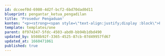 ```yaml
---
id: dcceef0d-6980-4d2f-bcf2-6bd70dad0d11
blueprint: pengantar_ketua_pengadilan
title: 'Prosedur Pengaduan'
konten: "<p><strong><span style=\"text-align:justify;display :block\">PROSEDUR PENGADUAN</span></strong></p><p><span style=\"text-align:justify;display :block\">Tempat Pengaduan :</span></p><p><span style=\"text-align:justify;display :block\">Pengadilan Militer III-16 Makassar</span></p><p><span style=\"text-align:justify;display :block\">Waktu :</span></p><p><strong><span style=\"text-align:justify;display :block\">Hari\_\_ Senin\_\_ s.d.\_\_\_\_ Jum&#039;at</span></strong></p><p><strong><span style=\"text-align:justify;display :block\">Jam\_\_ 08.00\_\_ s.d\_\_ 16.30 WITA</span></strong></p><p><span style=\"text-align:justify;display :block\">Berdasarkan\_<strong>Peraturan Mahkamah Agung RI No. 9 Tahun 2016</strong>\_tentang Pedoman Penanganan Pengaduan\_<em>(Whistleblowing System)</em>\_di Mahkamah Agung dan Badan Peradilan yang Berada di Bawahnya:</span></p><p><strong><span style=\"text-align:justify;display :block\">Pengaduan</strong>\_adalah laporan yang mengandung informasi atau indikasi terjadinya Pelanggaran terhadap Kode Etik dan pedoman perilaku Hakim, Pelanggaran Kode Etik dan pedoman perilaku Panitera dan Jurusita, Pelanggaran terhadap Kode Etik dan kode perilaku pegawai Aparatur Sipil Negara, Pelanggaran hukum acara atau Pelanggaran terhadap disiplin Pegawai Negeri Sipil atau peraturan disiplin militer, maladministrasi dan pelayanan publik dan/atau Pelanggaran pengelolaan keuangan dan Barang Milik Negara.</span></p><p><strong><span style=\"text-align:justify;display :block\">Tujuan penanganan Pengaduan</strong>\_adalah untuk merespon Pengaduan baik yang berasal dari masyarakat, instansi lain di luar pengadilan, maupun dari internal pengadilan, agar citra dan wibawa lembaga peradilan tetap terjaga dan kepercayaan masyarakat terhadap lembaga peradilan meningkat.</span></p><p><br></p><p><span style=\"text-align:justify;display :block\">Dalam hal Pengaduan diajukan secara lisan:</span></p><ol start=\"1\"><li><p><span style=\"text-align:justify;display :block\">Pelapor datang menghadap sendiri ke meja Pengaduan, dengan menunjukkan identitas diri;</span></p></li><li><p><span style=\"text-align:justify;display :block\">Petugas meja Pengaduan memasukkan laporan Pengaduan ke dalam aplikasi SIWAS MA-RI;\_</span></p></li><li><p><span style=\"text-align:justify;display :block\">Petugas meja Pengaduan memberikan nomor register Pengaduan kepada Pelapor guna memonitor tindak lanjut penanganan Pengaduan.</span></p></li></ol><p><span style=\"text-align:justify;display :block\">Dalam hal Pengaduan dilakukan secara tertulis, memuat:</span></p><ol start=\"1\"><li><p><span style=\"text-align:justify;display :block\">identitas Pelapor;</span></p></li><li><p><span style=\"text-align:justify;display :block\">identitas Terlapor jelas;</span></p></li><li><p><span style=\"text-align:justify;display :block\">perbuatan yang diduga dilanggar harus dilengkapi dengan waktu dan tempat kejadian, alasan penyampaian Pengaduan, bagaimana pelanggaran itu terjadi misalnya, apabila perbuatan yang dilakukan berkaitan dengan pemeriksaan suatu perkara, Pengaduan harus dilengkapi dengan nomor perkara;</span></p></li><li><p><span style=\"text-align:justify;display :block\">menyertakan bukti atau keterangan yang dapat mendukung Pengaduan yang disampaikan misalnya, bukti atau keterangan ini termasuk nama, alamat dan nomor kontak pihak lain yang dapat dimintai keterangan lebih lanjut untuk memperkuat Pengaduan Pelapor; dan</span></p></li><li><p><span style=\"text-align:justify;display :block\">petugas meja Pengaduan memasukkan laporan Pengaduan tertulis ke dalam aplikasi SIWAS MA-RI dengan melampirkan dokumen Pengaduan. Dokumen asli Pengaduan diarsipkan pada Pengadilan yang bersangkutan dan dapat dikirim ke Badan Pengawasan apabila diperlukan.</span></p></li></ol><p><span style=\"text-align:justify;display :block\">Dalam hal Pengaduan dilakukan secara elektronik, memuat:</span></p><ol start=\"1\"><li><p><span style=\"text-align:justify;display :block\">identitas Pelapor;</span></p></li><li><p><span style=\"text-align:justify;display :block\">identitas Terlapor jelas;</span></p></li><li><p><span style=\"text-align:justify;display :block\">dugaan perbuatan yang dilanggar jelas, misalnya perbuatan yang diadukan berkaitan dengan pemeriksaan suatu perkara maka Pengaduan harus dilengkapi dengan nomor perkara;</span></p></li><li><p><span style=\"text-align:justify;display :block\">menyertakan bukti atau keterangan yang dapat mendukung Pengaduan yang disampaikan. Misalnya bukti atau keterangan termasuk nama jelas, alamat dan nomor kontak pihak lain yang dapat dimintai keterangan lebih lanjut untuk memperkuat Pengaduan Pelapor;</span></p></li><li><p><span style=\"text-align:justify;display :block\">meskipun Pelapor tidak mencantumkan identitasnya secara lengkap, namun apabila informasi Pengaduan logis dan memadai, Pengaduan dapat ditindaklanjuti.</span></p></li></ol><p><span style=\"text-align:justify;display :block\">Pengaduan yang ditindaklanjuti adalah yang memenuhi kriteria sebagai berikut:</span></p><ol start=\"1\"><li><p><span style=\"text-align:justify;display :block\">Pengaduan dengan identitas Pelapor yang jelas dan substansi/materi Pengaduan yang logis dan memadai, direkomendasikan untuk segera dilakukan pemeriksaan guna membuktikan kebenaran informasinya;</span></p></li><li><p><span style=\"text-align:justify;display :block\">Pengaduan dengan identitas Pelapor tidak jelas, namun substansi/materi Pengaduannya logis dan memadai, direkomendasikan untuk segera dilakukan pemeriksaan guna membuktikan kebenaran informasinya;</span></p></li><li><p><span style=\"text-align:justify;display :block\">Pengaduan dengan identitas Pelapor jelas, namun substansi/materi Pengaduan kurang jelas dapat direkomendasikan untuk dikonfirmasi atau diklarifikasi sebelum dilakukan pemeriksaan;</span></p></li><li><p><span style=\"text-align:justify;display :block\">Pengaduan dengan permasalahan serupa dengan Pengaduan yang sedang atau telah dilakukan pemeriksaan, direkomendasikan untuk dijadikan sebagai tambahan informasi.</span></p></li></ol><p><span style=\"text-align:justify;display :block\">Pengaduan yang tidak ditindaklanjuti adalah Pengaduan dengan kriteria sebagai berikut:</span></p><ol start=\"1\"><li><p><span style=\"text-align:justify;display :block\">Pengaduan dengan identitas Pelapor tidak jelas, tidak disertai data yang memadai dan tidak menunjang informasi yang diadukan;</span></p></li><li><p><span style=\"text-align:justify;display :block\">Pengaduan dengan identitas Pelapor tidak jelas dan tidak menunjuk substansi secara jelas, misalnya Pengaduan penanganan perkara yang tidak adil, yang tidak disertai dengan nama pengadilan, tempat kejadian atau nomor perkara dimaksud;</span></p></li><li><p><span style=\"text-align:justify;display :block\">Pengaduan dimana Terlapor sudah tidak lagi bekerja sebagai hakim dan/atau pegawai Aparatur Sipil Negara di pengadilan, misalnya telah pensiun, telah pindah ke instansi lain;</span></p></li><li><p><span style=\"text-align:justify;display :block\">Pengaduan yang mengandung unsur tindak pidana dan telah ditangani oleh pejabat yang berwenang;</span></p></li><li><p><span style=\"text-align:justify;display :block\">Pengaduan mengenai keberatan terhadap pertimbangan yuridis dan substansi putusan pengadilan;</span></p></li><li><p><span style=\"text-align:justify;display :block\">Pengaduan mengenai pihak atau instansi lain diluar yurisdiksi pengadilan, misalnya mengenai Advokat, Jaksa atau Polisi;</span></p></li><li><p><span style=\"text-align:justify;display :block\">Pengaduan mengenai fakta atau perbuatan yang terjadi lebih dari 3 (tiga) tahun dan tidak ada Pengaduan sebelumnya;</span></p></li><li><p><span style=\"text-align:justify;display :block\">Pengaduan berkaitan dengan pelaksanaan eksekusi, oleh karena merupakan kewenangan Ketua Pengadilan Tingkat Pertama di bawah pengawasan Ketua Pengadilan Tingkat Banding, kecuali terdapat perilaku yang tidak profesional (unprofessional conduct);</span></p></li><li><p><span style=\"text-align:justify;display :block\">Keberatan atas penjatuhan hukuman disiplin.</span></p></li></ol><p><br></p><p><strong><span style=\"text-align:justify;display :block\">Pengaduan dapat disampaikan melalui :</span></strong></p><ol start=\"1\"><li><p><span style=\"text-align:justify;display :block\">Aplikasi SIWAS MA-RI pada situs Mahkamah Agung (<a href=\"https://siwas.mahkamahagung.go.id\"><u>https://siwas.mahkamahagung.go.id</u></a>);</span></p></li><li><p><span style=\"text-align:justify;display :block\">Surat elektronik (e-mail) :\_-\_</span></p></li><li><p><span style=\"text-align:justify;display :block\">Telpon/Faks : -</span></p></li><li><p><span style=\"text-align:justify;display :block\">Website : -</span></p></li><li><p><span style=\"text-align:justify;display :block\">Meja Pengaduan;</span></p></li><li><p><span style=\"text-align:justify;display :block\">Surat; dan/atau</span></p></li><li><p><span style=\"text-align:justify;display :block\">Kotak Pengaduan.</span></p></li></ol>"
template: templates/one
parent: 8f974347-5fdc-4503-abd0-bb94b1dbd490
updated_by: b508b92f-3365-4525-87cb-07d49957fd67
updated_at: 1660471061
published: true
---
```

